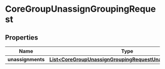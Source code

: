 

# CoreGroupUnassignGroupingRequest


## Properties

| Name | Type | Description | Notes |
|------------ | ------------- | ------------- | -------------|
|**unassignments** | [**List&lt;CoreGroupUnassignGroupingRequestUnassignmentsInner&gt;**](CoreGroupUnassignGroupingRequestUnassignmentsInner.md) |  |  |



